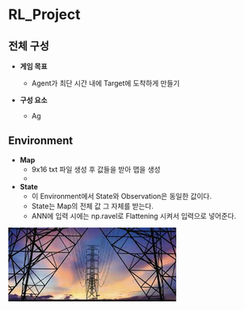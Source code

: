 # RL_Project

## 전체 구성
- **게임 목표**
  - Agent가 최단 시간 내에 Target에 도착하게 만들기

- **구성 요소**
  - Ag
 
## Environment
- **Map**
  - 9x16 txt 파일 생성 후 값들을 받아 맵을 생성
  - 
- **State**
  - 이 Environment에서 State와 Observation은 동일한 값이다.
  - State는 Map의 전체 값 그 자체를 받는다.
  - ANN에 입력 시에는 np.ravel로 Flattening 시켜서 입력으로 넣어준다.


![poster](./gg.jpg)
